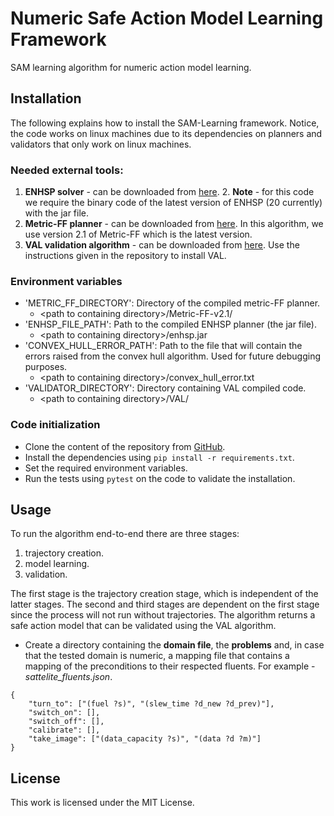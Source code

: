 
# Numeric Safe Action Model Learning Framework
SAM learning algorithm for numeric action model learning.

## Installation

The following explains how to install the SAM-Learning framework.
Notice, the code works on linux machines due to its dependencies on planners and validators that only work on linux machines.

### Needed external tools:
1. **ENHSP solver** - can be downloaded from [here](https://sites.google.com/view/enhsp/). 
   2.  **Note** - for this code we require the binary code of the latest version of ENHSP (20 currently) with the jar file. 
2. **Metric-FF planner** - can be downloaded from [here](https://fai.cs.uni-saarland.de/hoffmann/metric-ff.html). In this algorithm, we use version 2.1 of Metric-FF which is the latest version.
3. **VAL validation algorithm** - can be downloaded from [here](https://github.com/KCL-Planning/VAL). Use the instructions given in the repository to install VAL.


### Environment variables

* 'METRIC_FF_DIRECTORY': Directory of the compiled metric-FF planner.
  * \<path to containing directory>/Metric-FF-v2.1/
* 'ENHSP_FILE_PATH': Path to the compiled ENHSP planner (the jar file).
  * \<path to containing directory>/enhsp.jar
* 'CONVEX_HULL_ERROR_PATH': Path to the file that will contain the errors raised from the convex hull algorithm. Used for future debugging purposes.
  * \<path to containing directory>/convex_hull_error.txt
* 'VALIDATOR_DIRECTORY': Directory containing VAL compiled code.
  * \<path to containing directory>/VAL/

### Code initialization

* Clone the content of the repository from [GitHub](https://github.com/Search-BGU/numeric-sam.git).
* Install the dependencies using `pip install -r requirements.txt`.
* Set the required environment variables.
* Run the tests using `pytest` on the code to validate the installation.

## Usage

To run the algorithm end-to-end there are three stages:
1. trajectory creation.
2. model learning.
3. validation.

The first stage is the trajectory creation stage, which is independent of the latter stages.
The second and third stages are dependent on the first stage since the process will not run without trajectories.
The algorithm returns a safe action model that can be validated using the VAL algorithm.

* Create a directory containing the **domain file**, the **problems** and, in case that the tested domain is numeric, a mapping file that contains a mapping of the preconditions to their respected fluents.
For example - _sattelite_fluents.json_.
```
{
    "turn_to": ["(fuel ?s)", "(slew_time ?d_new ?d_prev)"],
    "switch_on": [],
    "switch_off": [],
    "calibrate": [],
    "take_image": ["(data_capacity ?s)", "(data ?d ?m)"]
}
```


## License

This work is licensed under the MIT License.